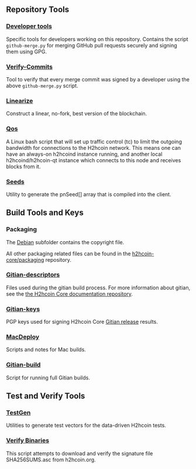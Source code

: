 Repository Tools
---------------------

### [Developer tools](/contrib/devtools) ###
Specific tools for developers working on this repository.
Contains the script `github-merge.py` for merging GitHub pull requests securely and signing them using GPG.

### [Verify-Commits](/contrib/verify-commits) ###
Tool to verify that every merge commit was signed by a developer using the above `github-merge.py` script.

### [Linearize](/contrib/linearize) ###
Construct a linear, no-fork, best version of the blockchain.

### [Qos](/contrib/qos) ###

A Linux bash script that will set up traffic control (tc) to limit the outgoing bandwidth for connections to the H2hcoin network. This means one can have an always-on h2hcoind instance running, and another local h2hcoind/h2hcoin-qt instance which connects to this node and receives blocks from it.

### [Seeds](/contrib/seeds) ###
Utility to generate the pnSeed[] array that is compiled into the client.

Build Tools and Keys
---------------------

### Packaging ###
The [Debian](/contrib/debian) subfolder contains the copyright file.

All other packaging related files can be found in the [h2hcoin-core/packaging](https://github.com/h2hcoin-core/packaging) repository.

### [Gitian-descriptors](/contrib/gitian-descriptors) ###
Files used during the gitian build process. For more information about gitian, see the [the H2hcoin Core documentation repository](https://github.com/h2hcoin-core/docs).

### [Gitian-keys](/contrib/gitian-keys)
PGP keys used for signing H2hcoin Core [Gitian release](/doc/release-process.md) results.

### [MacDeploy](/contrib/macdeploy) ###
Scripts and notes for Mac builds. 

### [Gitian-build](/contrib/gitian-build.py) ###
Script for running full Gitian builds.

Test and Verify Tools 
---------------------

### [TestGen](/contrib/testgen) ###
Utilities to generate test vectors for the data-driven H2hcoin tests.

### [Verify Binaries](/contrib/verifybinaries) ###
This script attempts to download and verify the signature file SHA256SUMS.asc from h2hcoin.org.
